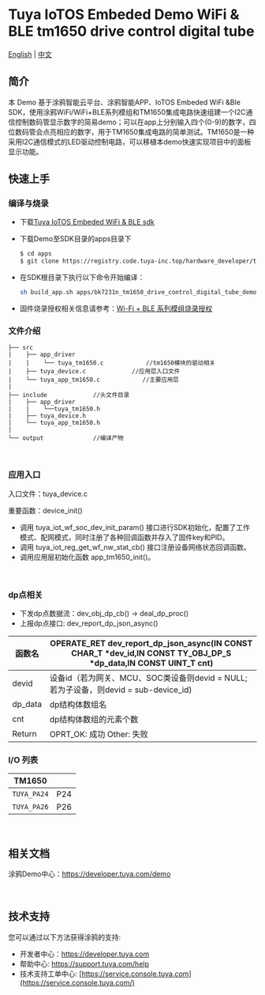 # Tuya IoTOS Embeded Demo WiFi & BLE tm1650 drive control digital tube 

[English](./README.md) | [中文](./README_zh.md)

## 简介 

本 Demo 基于涂鸦智能云平台、涂鸦智能APP、IoTOS Embeded WiFi &Ble SDK，使用涂鸦WiFi/WiFi+BLE系列模组和TM1650集成电路快速组建一个I2C通信控制数码管显示数字的简易demo；可以在app上分别输入四个(0-9)的数字，四位数码管会点亮相应的数字，用于TM1650集成电路的简单测试。TM1650是一种采用I2C通信模式的LED驱动控制电路，可以移植本demo快速实现项目中的面板显示功能。

## 快速上手

### 编译与烧录
+ 下载[Tuya IoTOS Embeded WiFi & BLE sdk](https://github.com/tuya/tuya-iotos-embeded-sdk-wifi-ble-bk7231n) 

+ 下载Demo至SDK目录的apps目录下 

  ```bash
  $ cd apps
  $ git clone https://registry.code.tuya-inc.top/hardware_developer/tuya-iotos-embeded-demo-wifi-ble-tm1650-drive-control-digital-tube.git
  ```
  
+ 在SDK根目录下执行以下命令开始编译：

  ```bash
  sh build_app.sh apps/bk7231n_tm1650_drive_control_digital_tube_demo bk7231n_tm1650_drive_control_digital_tube_demo 1.0.0
  ```

+ 固件烧录授权相关信息请参考：[Wi-Fi + BLE 系列模组烧录授权](https://developer.tuya.com/cn/docs/iot/device-development/burn-and-authorization/burn-and-authorize-wifi-ble-modules/burn-and-authorize-wb-series-modules?id=Ka78f4pttsytd) 



### 文件介绍
```
├── src	
|    ├── app_driver
|    |    └── tuya_tm1650.c            //tm1650模块的驱动相关
|    ├── tuya_device.c             //应用层入口文件
|    └── tuya_app_tm1650.c            //主要应用层
|
├── include				//头文件目录
|    ├── app_driver
|    |    └──tuya_tm1650.h
|    ├── tuya_device.h
|    └── tuya_app_tm1650.h
|
└── output              //编译产物
```

<br>

### 应用入口
入口文件：tuya_device.c

重要函数：device_init()

+ 调用 tuya_iot_wf_soc_dev_init_param() 接口进行SDK初始化，配置了工作模式、配网模式，同时注册了各种回调函数并存入了固件key和PID。
+ 调用 tuya_iot_reg_get_wf_nw_stat_cb() 接口注册设备网络状态回调函数。
+ 调用应用层初始化函数 app_tm1650_init()。

<br>

### dp点相关

+ 下发dp点数据流：dev_obj_dp_cb() -> deal_dp_proc()
+ 上报dp点接口: dev_report_dp_json_async()

|函数名 | OPERATE_RET dev_report_dp_json_async(IN CONST CHAR_T *dev_id,IN CONST TY_OBJ_DP_S *dp_data,IN CONST UINT_T cnt)|
|	---|---|
|    devid | 设备id（若为网关、MCU、SOC类设备则devid = NULL;若为子设备，则devid = sub-device_id)|
|    dp_data | dp结构体数组名|
|    cnt |dp结构体数组的元素个数|
|    Return    |  OPRT_OK: 成功  Other: 失败 |

### I/O 列表

|TM1650||
| --- | --- |
|`TUYA_PA24`|P24|
|`TUYA_PA26`|P26|



<br>



## 相关文档

涂鸦Demo中心：https://developer.tuya.com/demo


<br>


## 技术支持

您可以通过以下方法获得涂鸦的支持:

- 开发者中心：https://developer.tuya.com
- 帮助中心: https://support.tuya.com/help
- 技术支持工单中心: [https://service.console.tuya.com](https://service.console.tuya.com/) 


<br>


